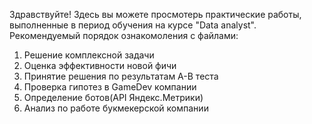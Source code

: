 Здравствуйте!
Здесь вы можете просмотерь практические работы, выполненные в период обучения на курсе "Data analyst".
Рекомендуемый порядок ознакомоления с файлами:
1. Решение комплексной задачи
2. Оценка эффективности новой фичи
3. Принятие решения по результатам A-B теста
4. Проверка гипотез в GameDev компании
5. Определение ботов(API Яндекс.Метрики)
6. Анализ по работе букмекерской компании
